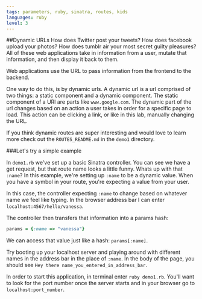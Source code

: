 ```yaml
---
tags: parameters, ruby, sinatra, routes, kids
languages: ruby
level: 3
---
```


##Dynamic URLs
How does Twitter post your tweets? How does facebook upload your photos? How does tumblr air your most secret guilty pleasures? All of these web applications take in information from a user, mutate that information, and then display it back to them. 

Web applications use the URL to pass information from the frontend to the backend. 

One way to do this, is by dynamic urls. A dynamic url is a url comprised of two things: a static component and a dynamic component. The static component of a URl are parts like `www.google.com`. The dynamic part of the url changes based on an action a user takes in order for a specific page to load. This action can be clicking a link, or like in this lab, manually changing the URL.

If you think dynamic routes are super interesting and would love to learn more check out the `ROUTES_README.md` in the `demo1` directory.


###Let's try a simple example

In `demo1.rb` we've set up a basic Sinatra controller. You can see we have a get request, but that route name looks a little funny. Whats up with that `:name`? In this example, we're setting up `:name` to be a dynamic value. When you have a symbol in your route, you're expecting a value from your user.

In this case, the controller expecting `:name` to change based on whatever name we feel like typing. In the browser address bar I can enter `localhost:4567/hello/vanessa`.

The controller then transfers that information into a params hash:

```ruby
params = {:name => "vanessa"}
```

We can access that value just like a hash: `params[:name]`.

Try booting up your localhost server and playing around with different names in the address bar in the place of `:name`. In the body of the page, you should see `Hey there name_you_entered_in_address_bar`.

In order to start this application, in terminal enter `ruby demo1.rb`. You'll want to look for the port number once the server starts and in your browser go to `localhost:port_number`.